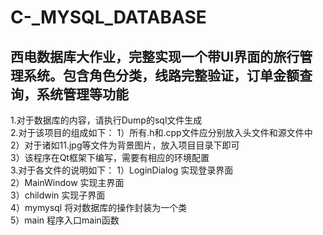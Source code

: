 # C-_MYSQL_DATABASE
西电数据库大作业，完整实现一个带UI界面的旅行管理系统。包含角色分类，线路完整验证，订单金额查询，系统管理等功能
------------------------------
1.对于数据库的内容，请执行Dump的sql文件生成  
2.对于该项目的组成如下：
    1）所有.h和.cpp文件应分别放入头文件和源文件中  
    2）对于诸如11.jpg等文件为背景图片，放入项目目录下即可  
    3）该程序在Qt框架下编写，需要有相应的环境配置  
3.对于各文件的说明如下：
    1）LoginDialog 实现登录界面  
    2）MainWindow 实现主界面  
    3）childwin 实现子界面  
    4）mymysql 将对数据库的操作封装为一个类  
    5）main 程序入口main函数  
